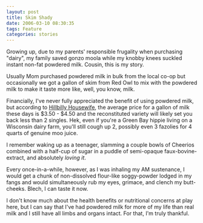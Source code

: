 ```yaml
---
layout: post
title: Skim Shady
date: 2006-03-10 08:30:35
tags: Feature
categories: stories
---
```


Growing up, due to my parents' responsible frugality when purchasing "dairy",
my family saved gonzo moola while my knobby knees suckled instant non-fat
powdered milk. Cousin, this is my story.


Usually Mom purchased powdered milk in bulk from the local co-op but
occasionally we got a gallon of skim from Red Owl to mix with the powdered
milk to make it taste more like, well, you know, milk.

Financially, I've never fully appreciated the benefit of using powdered milk,
but according to [Hillbilly
Housewife](http://www.hillbillyhousewife.com/powderedmilk.htm), the average
price for a gallon of milk these days is $3.50 - $4.50 and the reconstituted
variety will likely set you back less than 2 singles. Hek, even if you're a
Green Bay hippie living on a Wisconsin dairy farm, you'll still cough up 2,
possibly even 3 fazolies for 4 quarts of genuine moo juice.

I remember waking up as a teenager, slamming a couple bowls of Cheerios
combined with a half-cup of sugar in a puddle of semi-opaque faux-bovine-
extract, and absolutely _loving it_.

Every once-in-a-while, however, as I was inhaling my AM sustenance, I would
get a chunk of non-dissolved flour-like soggy-powder lodged in my fangs and
would simultaneously rub my eyes, grimace, and clench my butt-cheeks. Blech, I
can taste it now.

I don't know much about the health benefits or nutritional concerns at play
here, but I can say that I've had powdered milk for more of my life than real
milk and I still have all limbs and organs intact. For that, I'm truly
thankful.


